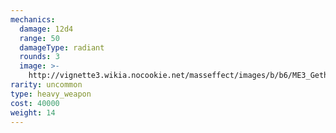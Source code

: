 ```yaml
---
mechanics:
  damage: 12d4
  range: 50
  damageType: radiant
  rounds: 3
  image: >-
    http://vignette3.wikia.nocookie.net/masseffect/images/b/b6/ME3_Geth_Antivirus_Heavy_Weapon.png/revision/latest?cb=20120317195710
rarity: uncommon
type: heavy_weapon
cost: 40000
weight: 14
---
```

